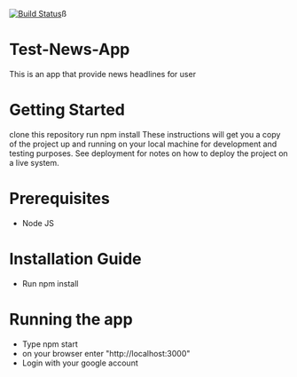 [![Build Status](https://travis-ci.org/andela-Taiwo/Test-News-App.svg?branch=test)](https://travis-ci.org/andela-Taiwo/Test-News-App)ß
# Test-News-App
This is an app that provide news headlines for user 

# Getting Started
clone this repository
run npm install
These instructions will get you a copy of the project up and running on your local machine for development and testing purposes. See deployment for notes on how to deploy the project on a live system.

# Prerequisites
- Node JS

# Installation Guide
- Run npm install

# Running the app
- Type npm start
- on your browser enter "http://localhost:3000"
- Login with your google account

